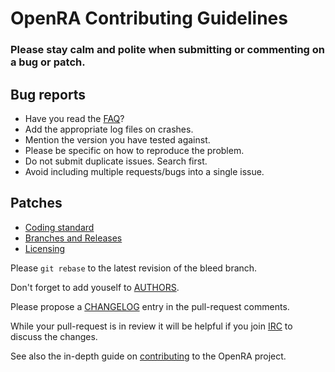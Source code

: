 # OpenRA Contributing Guidelines

### Please stay calm and polite when submitting or commenting on a bug or patch.

## Bug reports

* Have you read the [FAQ](https://github.com/OpenRA/OpenRA/wiki/FAQ)?
* Add the appropriate log files on crashes.
* Mention the version you have tested against.
* Please be specific on how to reproduce the problem.
* Do not submit duplicate issues. Search first.
* Avoid including multiple requests/bugs into a single issue.

## Patches

* [Coding standard](https://github.com/OpenRA/OpenRA/wiki/Coding-Standard)
* [Branches and Releases](https://github.com/OpenRA/OpenRA/wiki/Branches-and-Releases)
* [Licensing](http://www.gnu.org/licenses/quick-guide-gplv3.html)

Please `git rebase` to the latest revision of the bleed branch.

Don't forget to add youself to [AUTHORS](https://github.com/OpenRA/OpenRA/blob/bleed/AUTHORS).

Please propose a [CHANGELOG](https://github.com/OpenRA/OpenRA/wiki/CHANGELOG) entry in the pull-request comments.

While your pull-request is in review it will be helpful if you join [IRC](irc://chat.freenode.net/openra) to discuss the changes.

See also the in-depth guide on [contributing](https://github.com/OpenRA/OpenRA/wiki/Contributing) to the OpenRA project.
